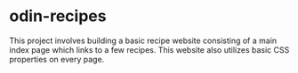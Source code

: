 # odin-recipes

This project involves building a basic recipe website consisting of a main index page which links to a few recipes. This website also utilizes basic CSS properties on every page. 